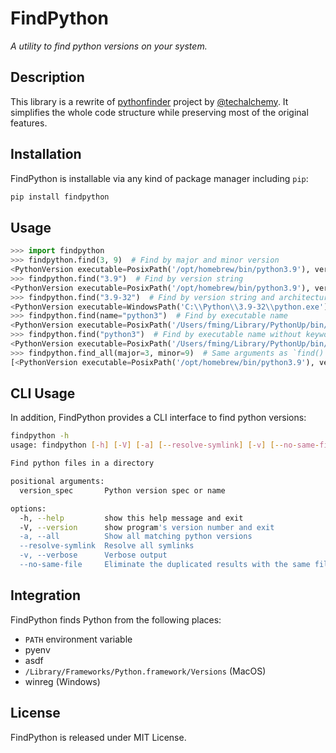 # FindPython

_A utility to find python versions on your system._

## Description

This library is a rewrite of [pythonfinder] project by [@techalchemy][techalchemy].
It simplifies the whole code structure while preserving most of the original features.

[pythonfinder]: https://github.com/sarugaku/pythonfinder
[techalchemy]: https://github.com/techalchemy

## Installation

FindPython is installable via any kind of package manager including `pip`:

```bash
pip install findpython
```

## Usage

```python
>>> import findpython
>>> findpython.find(3, 9)  # Find by major and minor version
<PythonVersion executable=PosixPath('/opt/homebrew/bin/python3.9'), version=<Version('3.9.10')>, architecture='64bit', major=3, minor=9, patch=10>
>>> findpython.find("3.9")  # Find by version string
<PythonVersion executable=PosixPath('/opt/homebrew/bin/python3.9'), version=<Version('3.9.10')>, architecture='64bit', major=3, minor=9, patch=10>
>>> findpython.find("3.9-32")  # Find by version string and architecture
<PythonVersion executable=WindowsPath('C:\\Python\\3.9-32\\python.exe'), version=<Version('3.9.10')>, architecture='32bit', major=3, minor=9, patch=10>
>>> findpython.find(name="python3")  # Find by executable name
<PythonVersion executable=PosixPath('/Users/fming/Library/PythonUp/bin/python3'), version=<Version('3.10.2')>, architecture='64bit', major=3, minor=10, patch=2>
>>> findpython.find("python3")  # Find by executable name without keyword argument, same as above
<PythonVersion executable=PosixPath('/Users/fming/Library/PythonUp/bin/python3'), version=<Version('3.10.2')>, architecture='64bit', major=3, minor=10, patch=2>
>>> findpython.find_all(major=3, minor=9)  # Same arguments as `find()`, but return all matches
[<PythonVersion executable=PosixPath('/opt/homebrew/bin/python3.9'), version=<Version('3.9.10')>, architecture='64bit', major=3, minor=9, patch=10>, <PythonVersion executable=PosixPath('/opt/homebrew/bin/python3'), version=<Version('3.9.10')>, architecture='64bit', major=3, minor=9, patch=10>, <PythonVersion executable=PosixPath('/Users/fming/Library/PythonUp/cmd/python3.9'), version=<Version('3.9.9')>, architecture='64bit', major=3, minor=9, patch=9>, <PythonVersion executable=PosixPath('/usr/local/bin/python3.9'), version=<Version('3.9.5')>, architecture='64bit', major=3, minor=9, patch=5>, <PythonVersion executable=PosixPath('/usr/local/bin/python3'), version=<Version('3.9.5')>, architecture='64bit', major=3, minor=9, patch=5>]
```

## CLI Usage

In addition, FindPython provides a CLI interface to find python versions:

```bash
findpython -h
usage: findpython [-h] [-V] [-a] [--resolve-symlink] [-v] [--no-same-file] [version_spec]

Find python files in a directory

positional arguments:
  version_spec       Python version spec or name

options:
  -h, --help         show this help message and exit
  -V, --version      show program's version number and exit
  -a, --all          Show all matching python versions
  --resolve-symlink  Resolve all symlinks
  -v, --verbose      Verbose output
  --no-same-file     Eliminate the duplicated results with the same file contents
```

## Integration

FindPython finds Python from the following places:

-   `PATH` environment variable
-   pyenv
-   asdf
-   `/Library/Frameworks/Python.framework/Versions` (MacOS)
-   winreg (Windows)

## License

FindPython is released under MIT License.
